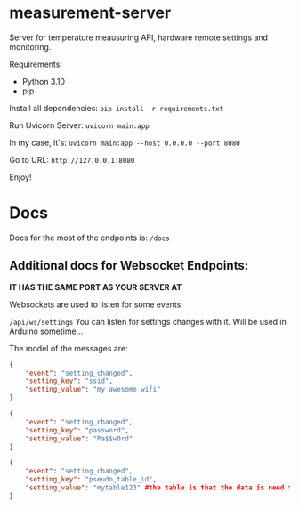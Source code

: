 # measurement-server

Server for temperature meausuring API, hardware remote settings and monitoring.

Requirements: 
- Python 3.10
- pip

Install all dependencies:
```pip install -r requirements.txt```

Run Uvicorn Server:
```uvicorn main:app```

In my case, it's:
```uvicorn main:app --host 0.0.0.0 --port 8080```

Go to URL:
```http://127.0.0.1:8080```

Enjoy!



# Docs

Docs for the most of the endpoints is:
```/docs```


## Additional docs for Websocket Endpoints:

**IT HAS THE SAME PORT AS YOUR SERVER AT**

Websockets are used to listen for some events:



```/api/ws/settings```
You can listen for settings changes with it. Will be used in Arduino sometime...

The model of the messages are:

```json
{
    "event": "setting_changed",
    "setting_key": "ssid",
    "setting_value": "my awesome wifi"
}
```
```json
{
    "event": "setting_changed",
    "setting_key": "password",
    "setting_value": "Pa$$w0rd"
}
```
```json
{
    "event": "setting_changed",
    "setting_key": "pseudo_table_id",
    "setting_value": "mytable123" #the table is that the data is need to put into
}
```
